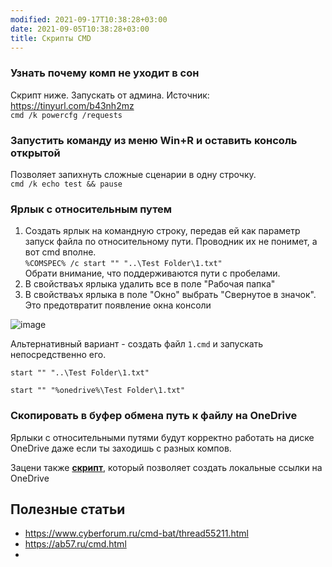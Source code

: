 ```yaml
---
modified: 2021-09-17T10:38:28+03:00
date: 2021-09-05T10:38:28+03:00
title: Скрипты CMD
---
```


### Узнать почему комп не уходит в сон
Скрипт ниже. Запускать от админа. Источник: <https://tinyurl.com/b43nh2mz>  
```cmd /k powercfg /requests```



### Запустить команду из меню Win+R и оставить консоль открытой
Позволяет запихнуть сложные сценарии в одну строчку.   
```cmd /k echo test && pause```



### Ярлык с относительным путем
1. Создать ярлык на командную строку, передав ей как параметр запуск файла по относительному пути. Проводник их не понимет, а вот cmd вполне.   
```%COMSPEC% /c start "" "..\Test Folder\1.txt"```   
Обрати внимание, что поддерживаются пути с пробелами.
2. В свойстваъх ярлыка удалить все в поле "Рабочая папка"
3. В свойстваъх ярлыка в поле "Окно" выбрать "Свернутое в значок". Это предотвратит появление окна консоли

![image](https://user-images.githubusercontent.com/17731587/140293941-fea0b2c8-0f0f-432c-8fad-9753c99496df.png)

Альтернативный вариант - создать файл ```1.cmd``` и запускать непосредственно его.

```start "" "..\Test Folder\1.txt"```

```start "" "%onedrive%\Test Folder\1.txt"```



### Скопировать в буфер обмена путь к файлу на OneDrive

Ярлыки с относительными путями будут корректно работать на диске OneDrive даже если ты заходишь с разных компов.

Зацени также [**скрипт**](./onedrive-linker.md), который позволяет создать локальные ссылки на OneDrive


## Полезные статьи
- <https://www.cyberforum.ru/cmd-bat/thread55211.html>
- <https://ab57.ru/cmd.html>
- 
